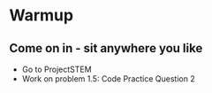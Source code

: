 
# Warmup

## Come on in - sit anywhere you like
- Go to ProjectSTEM
- Work on problem 1.5: Code Practice Question 2
